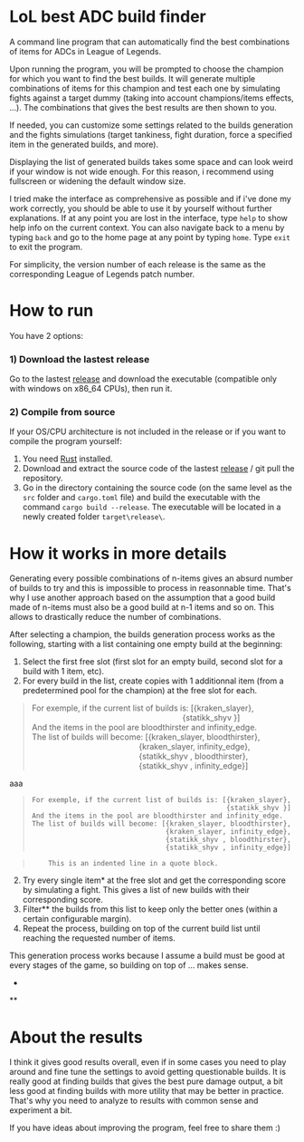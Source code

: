 # LoL best ADC build finder
A command line program that can automatically find the best combinations of items for ADCs in League of Legends.

Upon running the program, you will be prompted to choose the champion for which you want to find the best builds. It will generate multiple combinations of items for this champion and test each one by simulating fights against a target dummy (taking into account champions/items effects, ...). The combinations that gives the best results are then shown to you.

If needed, you can customize some settings related to the builds generation and the fights simulations (target tankiness, fight duration, force a specified item in the generated builds, and more).

Displaying the list of generated builds takes some space and can look weird if your window is not wide enough. For this reason, i recommend using fullscreen or widening the default window size.

I tried make the interface as comprehensive as possible and if i've done my work correctly, you should be able to use it by yourself without further explanations. If at any point you are lost in the interface, type `help` to show help info on the current context. You can also navigate back to a menu by typing `back` and go to the home page at any point by typing `home`. Type `exit` to exit the program.

For simplicity, the version number of each release is the same as the corresponding League of Legends patch number.

# How to run
You have 2 options:

### 1) Download the lastest release
Go to the lastest [release](https://github.com/trimix3d/lol_best_adc_build_finder/releases) and download the executable (compatible only with windows on x86_64 CPUs), then run it.

### 2) Compile from source
If your OS/CPU architecture is not included in the release or if you want to compile the program yourself:
1. You need [Rust](https://www.rust-lang.org/tools/install) installed.
2. Download and extract the source code of the lastest [release](https://github.com/trimix3d/lol_best_adc_build_finder/releases) / git pull the repository.
3. Go in the directory containing the source code (on the same level as the `src` folder and `cargo.toml` file) and build the executable with the command ```cargo build --release```. The executable will be located in a newly created folder `target\release\`.

# How it works in more details
Generating every possible combinations of n-items gives an absurd number of builds to try and this is impossible to process in reasonnable time. That's why I use another approach based on the assumption that a good build made of n-items must also be a good build at n-1 items and so on. This allows to drastically reduce the number of combinations.

After selecting a champion, the builds generation process works as the following, starting with a list containing one empty build at the beginning:
1. Select the first free slot (first slot for an empty build, second slot for a build with 1 item, etc).
2. For every build in the list, create copies with 1 additionnal item (from a predetermined pool for the champion) at the free slot for each.
> For exemple, if the current list of builds is: [{kraken_slayer},</br>
> &emsp;&emsp;&emsp;&emsp;&emsp;&emsp;&emsp;&emsp;&emsp;&emsp;&emsp;&emsp;&emsp;&emsp;&emsp;&emsp;&emsp;&emsp;&emsp;{statikk_shyv }]</br>
> And the items in the pool are bloodthirster and infinity_edge.</br>
> The list of builds will become: [{kraken_slayer, bloodthirster},</br>
> &emsp;&emsp;&emsp;&emsp;&emsp;&emsp;&emsp;&emsp;&emsp;&emsp;&emsp;&emsp;&emsp;&ensp;{kraken_slayer, infinity_edge},</br>
> &emsp;&emsp;&emsp;&emsp;&emsp;&emsp;&emsp;&emsp;&emsp;&emsp;&emsp;&emsp;&emsp;&ensp;{statikk_shyv , bloodthirster},</br>
> &emsp;&emsp;&emsp;&emsp;&emsp;&emsp;&emsp;&emsp;&emsp;&emsp;&emsp;&emsp;&emsp;&ensp;{statikk_shyv , infinity_edge}]</br>

aaa
> ```
> For exemple, if the current list of builds is: [{kraken_slayer},
>                                                 {statikk_shyv }]
> And the items in the pool are bloodthirster and infinity_edge.
> The list of builds will become: [{kraken_slayer, bloodthirster},
>                                  {kraken_slayer, infinity_edge},
>                                  {statikk_shyv , bloodthirster},
>                                  {statikk_shyv , infinity_edge}]
> ```

> ```
>     This is an indented line in a quote block.
> ```

2. Try every single item* at the free slot and get the corresponding score by simulating a fight. This gives a list of new builds with their corresponding score.
3. Filter** the builds from this list to keep only the better ones (within a certain configurable margin).
4. Repeat the process, building on top of the current build list until reaching the requested number of items.

This generation process works because I assume a build must be good at every stages of the game, so building on top of ... makes sense.

*
**

# About the results
I think it gives good results overall, even if in some cases you need to play around and fine tune the settings to avoid getting questionable builds.
It is really good at finding builds that gives the best pure damage output, a bit less good at finding builds with more utility that may be better in practice. That's why you need to analyze to results with common sense and experiment a bit.

If you have ideas about improving the program, feel free to share them :)